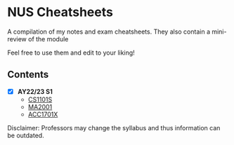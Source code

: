 # NUS Cheatsheets

A compilation of my notes and exam cheatsheets.
They also contain a mini-review of the module

Feel free to use them and edit to your liking!

## Contents

- [x] **AY22/23 S1**
  - [CS1101S](cs1101s)
  - [MA2001](ma2001)
  - [ACC1701X](acc1701x)

Disclaimer: Professors may change the syllabus and thus information can be outdated.
